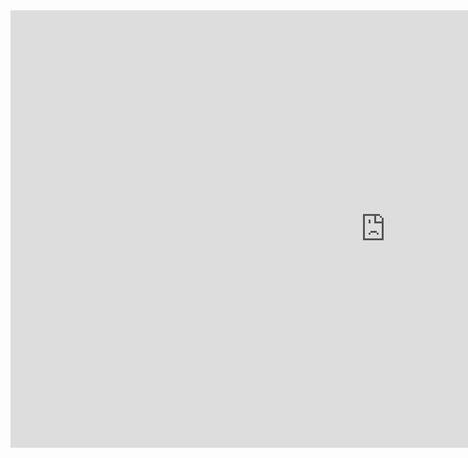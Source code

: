 <iframe src="https://slides.com/verolabtamu/vero-research-updatesfebruary-2023/fullscreen/" width="1200" height="700" title="VERO website slidedeck" scrolling="no" frameborder="0" webkitallowfullscreen mozallowfullscreen allowfullscreen></iframe>
